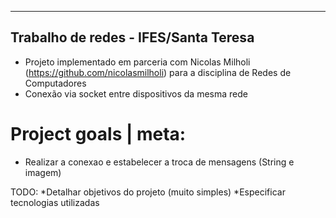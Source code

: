---------------------------------------------
## Trabalho de redes - IFES/Santa Teresa
- Projeto implementado em parceria com Nicolas Milholi (https://github.com/nicolasmilholi) para a disciplina de Redes de Computadores
- Conexão via socket entre dispositivos da mesma rede 

# Project goals | meta:
- Realizar a conexao e estabelecer a troca de mensagens (String e imagem)

TODO: 
*Detalhar objetivos do projeto (muito simples)
*Especificar tecnologias utilizadas
